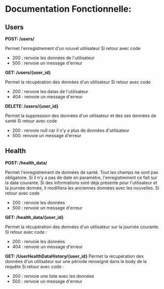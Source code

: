 
# Documentation Fonctionnelle:

  

## Users

  

**POST: /users/**

Permet l'enregistrement d'un nouvel utilisateur
Si retour avec code 
- 200 : renvoie les données de l'utilisateur
- 500 : renvoie un message d'erreur

**GET: /users/{user_id}**

Permet la récupération des données d'un utilisateur
Si retour avec code 
- 200 : renvoie les datas de l'utilisateur
- 404 : renvoie un message d'erreur

**DELETE: /users/{user_id}**

Permet la suppression des données d'un utilisateur et des ses données de santé
Si retour avec code 
- 200 : renvoie null car il n'y a plus de données d'utilisateur
- 500: renvoie un message d'erreur

## Health

**POST: /health_data/**

Permet l'enregistrement de données de santé.
Tout les champs ne sont pas obligatoire.
Si il n'y a pas de date en paramètre, l'enregistrement ce fait sur la date courante.
Si des informations sont déjà présente pour l'utilisateur et la journée donnée, il modifiera les anciennes données avec les nouvelles.
Si retour avec code
- 200 : renvoie les données 
- 500 : renvoie un message d'erreur

**GET: /health_data/{user_id}**

Permet la récupération des données d'un utilisateur sur la journée courante.
Si retour avec code :
- 200 : renvoie les données
- 404 : renvoie un message d'erreur


**GET: /UserHealthDataHistory/{user_id}**
Permet la récupération des données d'un utilisateur sur une période renseigné dans le body de la requête
Si retour avec code :
- 200 : renvoie une liste avec les données
- 500 : renvoie un message d'erreur
